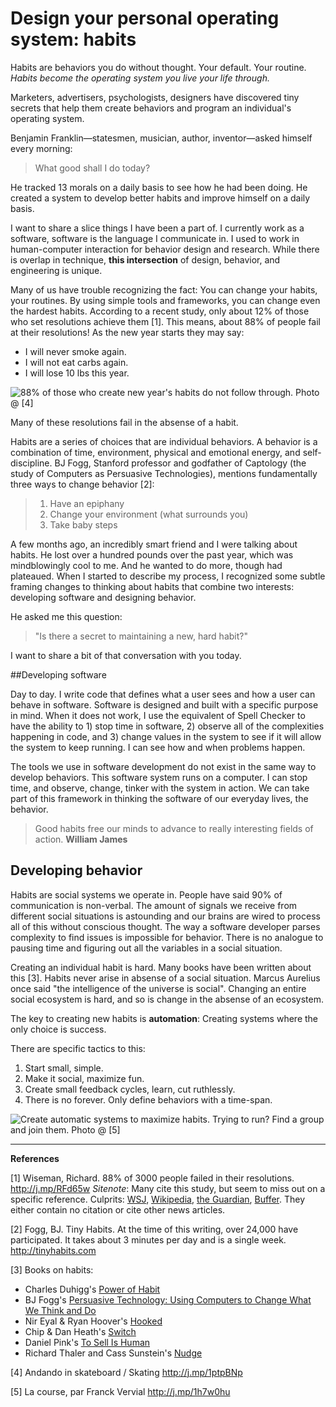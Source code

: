 # Design your personal operating system: habits

Habits are behaviors you do without thought. Your default. Your routine. *Habits become the operating system you live your life through.* 

Marketers, advertisers, psychologists, designers have discovered tiny secrets that help them create behaviors and program an individual's operating system.

Benjamin Franklin—statesmen, musician, author, inventor—asked himself every morning:

> What good shall I do today?

He tracked 13 morals on a daily basis to see how he had been doing. He created a system to develop better habits and improve himself on a daily basis. 

I want to share a slice things I have been a part of. I currently work as a software, software is the language I communicate in. I used to work in human-computer interaction for behavior design and research. While there is overlap in technique, **this intersection** of design, behavior, and engineering is unique.

Many of us have trouble recognizing the fact: You can change your habits, your routines. By using simple tools and frameworks, you can change even the hardest habits. According to a recent study, only about 12% of those who set resolutions achieve them [1]. This means, about 88% of people fail at their resolutions! As the new year starts they may say:

- I will never smoke again.
- I will not eat carbs again.
- I will lose 10 lbs this year.

![88% of those who create new year's habits do not follow through. Photo @ \[4\]](https://farm3.staticflickr.com/2182/2328737233_9cd46fe0f2_b.jpg)

Many of these resolutions fail in the absense of a habit.

Habits are a series of choices that are individual behaviors. A behavior is a combination of time, environment, physical and emotional energy, and self-discipline. BJ Fogg, Stanford professor and godfather of Captology (the study of Computers as Persuasive Technologies), mentions fundamentally three ways to change behavior [2]:

> 1. Have an epiphany 
> 2. Change your environment  (what surrounds you)
> 3. Take baby steps


A few months ago, an incredibly smart friend and I were talking about habits. He lost over a hundred pounds over the past year, which was mindblowingly cool to me. And he wanted to do more, though had plateaued. When I started to describe my process, I recognized some subtle framing changes to thinking about habits that combine two interests: developing software and designing behavior.

He asked me this question:

> "Is there a secret to maintaining a new, hard habit?"

I want to share a bit of that conversation with you today.

##Developing software

Day to day. I write code that defines what a user sees and how a user can behave in software. Software is designed and built with a specific purpose in mind. When it does not work, I use the equivalent of Spell Checker to have the ability to 1) stop time in software, 2) observe all of the complexities happening in code, and 3) change values in the system to see if it will allow the system to keep running. I can see how and when problems happen.

The tools we use in software development do not exist in the same way to develop behaviors. This software system runs on a computer. I can stop time, and observe, change, tinker with the system in action. We can take part of this framework in thinking the software of our everyday lives, the behavior.

>Good habits free our minds to advance to really interesting fields of action. 
>**William James**

## Developing behavior

Habits are social systems we operate in. People have said 90% of communication is non-verbal. The amount of signals we receive from different social situations is astounding and our brains are wired to process all of this without conscious thought. The way a software developer parses complexity to find issues is impossible for behavior. There is no analogue to pausing time and figuring out all the variables in a social situation. 

Creating an individual habit is hard. Many books have been written about this [3]. Habits never arise in absense of a social situation. Marcus Aurelius once said "the intelligence of the universe is social". Changing an entire social ecosystem is hard, and so is change in the absense of an ecosystem.

The key to creating new habits is **automation**: Creating systems where the only choice is success.

There are specific tactics to this:

1. Start small, simple.
1. Make it social, maximize fun.
1. Create small feedback cycles, learn, cut ruthlessly.
1. There is no forever. Only define behaviors with a time-span.

![Create automatic systems to maximize habits. Trying to run? Find a group and join them. Photo @ \[5\]](https://farm3.staticflickr.com/2891/11619047474_71850d7f16_b.jpg)

--------

**References**

[1] Wiseman, Richard. 88% of 3000 people failed in their resolutions.  <http://j.mp/RFd65w> *Sitenote*: Many cite this study, but seem to miss out on a specific reference. Culprits: [WSJ](http://j.mp/1suuKo4), [Wikipedia](http://j.mp/QL8Tg0), [the Guardian](http://j.mp/T4UcGw), [Buffer](http://j.mp/1osvCvV). They either contain no citation or cite other news articles.

[2] Fogg, BJ. Tiny Habits. At the time of this writing, over 24,000 have participated. It takes about 3 minutes per day and is a single week. <http://tinyhabits.com>

[3] Books on habits: 
- Charles Duhigg's [Power of Habit](http://j.mp/1joT1H6)
- BJ Fogg's [Persuasive Technology: Using Computers to Change What We Think and Do](http://j.mp/1wc3Y8M)
- Nir Eyal & Ryan Hoover's [Hooked](http://j.mp/1miEQGA)
- Chip & Dan Heath's [Switch](http://j.mp/RvdR0O)
- Daniel Pink's [To Sell Is Human](http://j.mp/1nr4H4l)
- Richard Thaler and Cass Sunstein's [Nudge](http://j.mp/1ptkYTt)

[4] Andando in skateboard / Skating <http://j.mp/1ptpBNp>

[5] La course, par Franck Vervial <http://j.mp/1h7w0hu>
